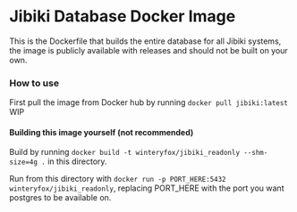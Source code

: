# Jibiki Database Docker Image

This is the Dockerfile that builds the entire database for all Jibiki systems,
the image is publicly available with releases and should not be built on your own.

### How to use

First pull the image from Docker hub by running
`docker pull jibiki:latest` WIP

#### Building this image yourself (not recommended)

Build by running `docker build -t winteryfox/jibiki_readonly --shm-size=4g .` in this directory.

Run from this directory with `docker run -p PORT_HERE:5432 winteryfox/jibiki_readonly`,
replacing PORT_HERE with the port you want postgres to be available on.